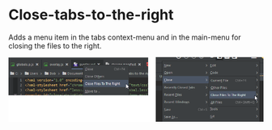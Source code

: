 # Close-tabs-to-the-right
Adds a menu item in the tabs context-menu and in the main-menu for closing the files to the right.

![screenshot](screenshot.png)
